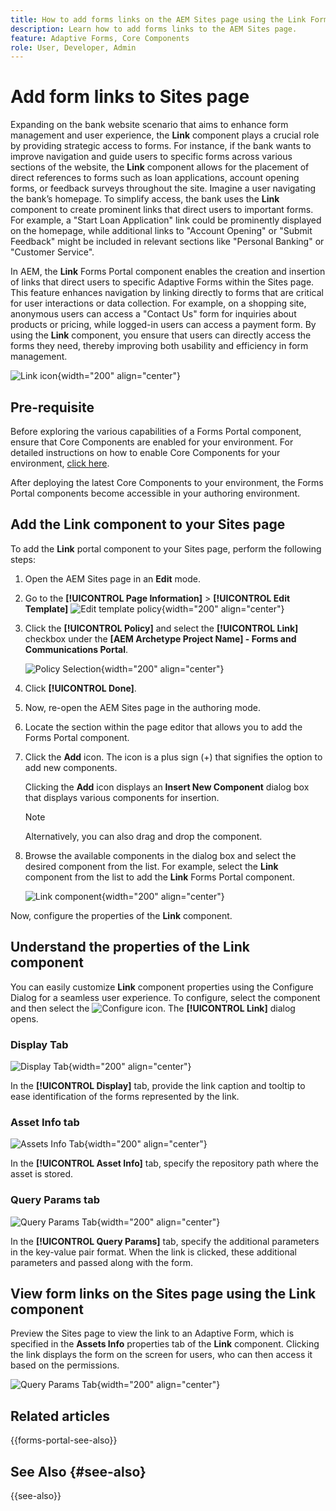 ```yaml
---
title: How to add forms links on the AEM Sites page using the Link Forms Portal componet?
description: Learn how to add forms links to the AEM Sites page.
feature: Adaptive Forms, Core Components
role: User, Developer, Admin
---
```


# Add form links to Sites page

Expanding on the bank website scenario that aims to enhance form management and user experience, the **Link** component plays a crucial role by providing strategic access to forms. For instance, if the bank wants to improve navigation and guide users to specific forms across various sections of the website, the **Link** component allows for the placement of direct references to forms such as loan applications, account opening forms, or feedback surveys throughout the site. Imagine a user navigating the bank’s homepage. To simplify access, the bank uses the **Link** component to create prominent links that direct users to important forms. For example, a "Start Loan Application" link could be prominently displayed on the homepage, while additional links to "Account Opening" or "Submit Feedback" might be included in relevant sections like "Personal Banking" or "Customer Service".

In AEM, the **Link** Forms Portal component enables the creation and insertion of links that direct users to specific Adaptive Forms within the Sites page. This feature enhances navigation by linking directly to forms that are critical for user interactions or data collection. For example, on a shopping site, anonymous users can access a "Contact Us" form for inquiries about products or pricing, while logged-in users can access a payment form. By using the **Link** component, you ensure that users can directly access the forms they need, thereby improving both usability and efficiency in form management.

![Link icon](/help/forms/assets/link-forms.png){width="200" align="center"}

## Pre-requisite

Before exploring the various capabilities of a Forms Portal component, ensure that Core Components are enabled for your environment. For detailed instructions on how to enable Core Components for your environment, [click here](/help/forms/enable-adaptive-forms-core-components.md).

After deploying the latest Core Components to your environment, the Forms Portal components become accessible in your authoring environment.

## Add the Link component to your Sites page

To add the **Link** portal component to your Sites page, perform the following steps:

1. Open the AEM Sites page in an **Edit** mode. 
1. Go to the **[!UICONTROL Page Information]** > **[!UICONTROL Edit Template]**
    ![Edit template policy](/help/forms/assets/save-form-as-draft-edit-template.png){width="200" align="center"}

1. Click the **[!UICONTROL Policy]** and select the **[!UICONTROL Link]**  checkbox under the **[AEM Archetype Project Name] - Forms and Communications Portal**.

    ![Policy Selection](/help/forms/assets/add-link.png){width="200" align="center"}

1. Click **[!UICONTROL Done]**.
1. Now, re-open the AEM Sites page in the authoring mode.
1. Locate the section within the page editor that allows you to add the Forms Portal component. 

1. Click the **Add** icon. The icon is a plus sign (+) that signifies the option to add new components.
    
    Clicking the **Add** icon displays an **Insert New Component** dialog box that displays various components for insertion.

    >[!NOTE]
    >
    > Alternatively, you can also drag and drop the component.

1. Browse the available components in the dialog box and select the desired component from the list. For example, select the **Link** component from the list to add the **Link** Forms Portal component. 

    ![Link component](/help/forms/assets/add-link-in-sites.png){width="200" align="center"}

Now, configure the properties of the **Link** component.

## Understand the properties of the Link component

You can easily customize **Link** component properties using the Configure Dialog for a seamless user experience. To configure, select the component and then select the ![Configure icon](assets/configure_icon.png). The **[!UICONTROL Link]** dialog opens.

### Display Tab

![Display Tab](/help/forms/assets/link-asset-tab.png){width="200" align="center"}

In the **[!UICONTROL Display]** tab, provide the link caption and tooltip to ease identification of the forms represented by the link.

### Asset Info tab

![Assets Info Tab](/help/forms/assets/link-asset-info.png){width="200" align="center"}

In the **[!UICONTROL Asset Info]** tab, specify the repository path where the asset is stored. 

### Query Params tab

![Query Params Tab](/help/forms/assets/link-query-tab.png){width="200" align="center"}

In the **[!UICONTROL Query Params]** tab, specify the additional parameters in the key-value pair format. When the link is clicked, these additional parameters and passed along with the form.

## View form links on the Sites page using the Link component

Preview the Sites page to view the link to an Adaptive Form, which is specified in the **Assets Info** properties tab of the **Link** component. Clicking the link displays the form on the screen for users, who can then access it based on the permissions. 

![Query Params Tab](/help/forms/assets/link-forms.png){width="200" align="center"}

## Related articles

{{forms-portal-see-also}}

## See Also {#see-also}

{{see-also}}
